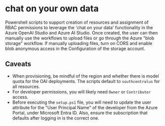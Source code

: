 # chat on your own data
Powershell scripts to support creation of resources and assignment of RBAC
permissions to leverage the 'chat on your data' functionality in the Azure
OpenAI Studio and Azure AI Studio. Once created, the user can then manually use the workflows to upload files or go through the Azure "blob storage" workflow. If manually uploading files, turn on CORS and enable blob anonymous access in the Configuration of the storage account.

## Caveats
- When provisioning, be mindful of the region and whether there is model quota for the OAI deployments. The scripts default to `southcentralus` for all resources.
- For developer permissions, you will likely need `Owner` or `Contributor` access.
- Before executing the `setup.ps1` file, you will need to update the user
  attribute for the "User Principal Name" of the developer from the Azure Portal, under Microsoft Entra ID. Also, ensure the
  subscription that defaults after logging in is the correct one.
